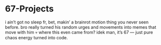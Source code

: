 # 67-Projects
i ain’t got no sleep fr, bet, makin’ a brainrot motion thing you never seen before. bro really turned his random urges and movements into memes that move with him 💀 where this even came from?  idek man, it’s 67 — just pure chaos energy turned into code.
